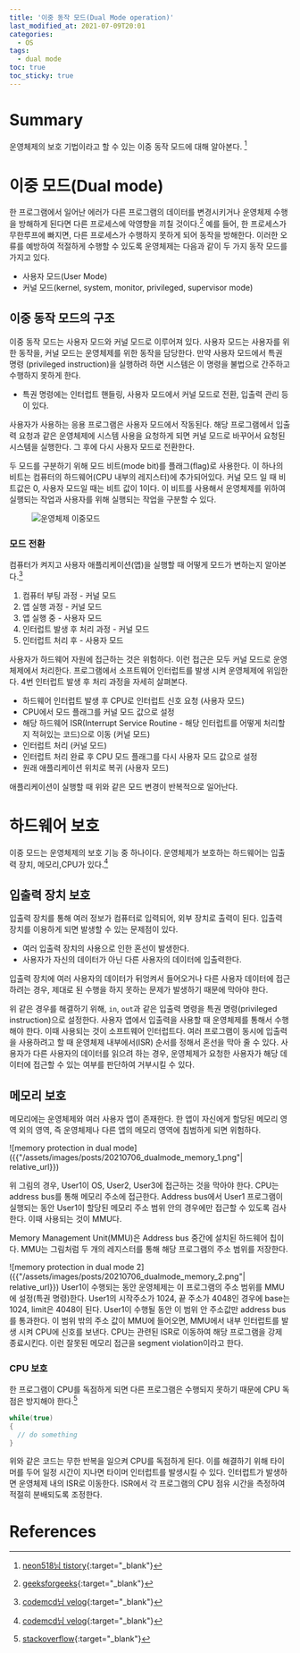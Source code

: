 ```yaml
---
title: '이중 동작 모드(Dual Mode operation)'
last_modified_at: 2021-07-09T20:01
categories:
  - OS
tags:
  - dual mode
toc: true
toc_sticky: true
---
```

# Summary 
운영체제의 보호 기법이라고 할 수 있는 이중 동작 모드에 대해 알아본다. [^fn1]

# 이중 모드(Dual mode)
한 프로그램에서 일어난 에러가 다른 프로그램의 데이터를 변경시키거나 운영체제 수행을 방해하게 된다면 다른 프로세스에 악영향을 끼칠 것이다.[^fn2] 예를 들어, 한 프로세스가 무한루프에 빠지면, 다른 프로세스가 수행하지 못하게 되어 동작을 방해한다. 이러한 오류를 예방하여 적절하게 수행할 수 있도록 운영체제는 다음과 같이 두 가지 동작 모드를 가지고 있다. 
- 사용자 모드(User Mode)
- 커널 모드(kernel, system, monitor, privileged, supervisor mode)

## 이중 동작 모드의 구조

이중 동작 모드는 사용자 모드와 커널 모드로 이루어져 있다. 사용자 모드는 사용자를 위한 동작을, 커널 모드는 운영체제를 위한 동작을 담당한다. 만약 사용자 모드에서 특권 명령 (privileged instruction)을 실행하려 하면 시스템은 이 명령을 불법으로 간주하고 수행하지 못하게 한다. 
- 특권 명령에는 인터럽트 핸들링, 사용자 모드에서 커널 모드로 전환, 입출력 관리 등이 있다.

사용자가 사용하는 응용 프로그램은 사용자 모드에서 작동된다. 해당 프로그램에서 입출력 요청과 같은 운영체제에 시스템 사용을 요청하게 되면 커널 모드로 바꾸어서 요청된 시스템을 실행한다. 그 후에 다시 사용자 모드로 전환한다. 

두 모드를 구분하기 위해 모드 비트(mode bit)를 플래그(flag)로 사용한다. 이 하나의 비트는 컴퓨터의 하드웨어(CPU 내부의 레지스터)에 추가되어있다. 커널 모드 일 때 비트값은 0, 사용자 모드일 때는 비트 값이 1이다. 이 비트를 사용해서 운영체제를 위하여 실행되는 작업과 사용자를 위해 실행되는 작업을 구분할 수 있다. 

<figure>
<img src='{{"/assets/images/posts/20210706_os_dualmode.png"| relative_url}}' alt='운영체제 이중모드'>
  <!-- <figcaption>컴퓨터 구조</figcaption> -->
</figure>


### 모드 전환
컴퓨터가 켜지고 사용자 애플리케이션(앱)을 실행할 때 어떻게 모드가 변하는지 알아본다.[^fn3]
1. 컴퓨터 부팅 과정 - 커널 모드 
2. 앱 실행 과정 - 커널 모드 
3. 앱 실행 중 - 사용자 모드 
4. 인터럽트 발생 후 처리 과정 - 커널 모드 
5. 인터럽트 처리 후 - 사용자 모드 

사용자가 하드웨어 자원에 접근하는 것은 위험하다. 이런 접근은 모두 커널 모드로 운영체제에서 처리한다. 프로그램에서 소프트웨어 인터럽트를 발생 시켜 운영체제에 위임한다. 4번 인터럽트 발생 후 처리 과정을 자세히 살펴본다. 
- 하드웨어 인터럽트 발생 후 CPU로 인터럽트 신호 요청 (사용자 모드)
- CPU에서 모드 플래그를 커널 모드 값으로 설정
- 해당 하드웨어 ISR(Interrupt Service Routine - 해당 인터럽트를 어떻게 처리할지 적혀있는 코드)으로 이동 (커널 모드)
- 인터럽트 처리 (커널 모드)
- 인터럽트 처리 완료 후 CPU 모드 플래그를 다시 사용자 모드 값으로 설정 
- 원래 애플리케이션 위치로 복귀 (사용자 모드)

애플리케이션이 실행할 때 위와 같은 모드 변경이 반복적으로 일어난다.


# 하드웨어 보호 
이중 모드는 운영체제의 보호 기능 중 하나이다. 
운영체제가 보호하는 하드웨어는 입출력 장치, 메모리,CPU가 있다.[^fn3]

## 입출력 장치 보호 
입출력 장치를 통해 여러 정보가 컴퓨터로 입력되어, 외부 장치로 출력이 된다. 
입출력 장치를 이용하게 되면 발생할 수 있는 문제점이 있다. 
- 여러 입출력 장치의 사용으로 인한 혼선이 발생한다. 
- 사용자가 자신의 데이터가 아닌 다른 사용자의 데이터에 입출력한다. 

입출력 장치에 여러 사용자의 데이터가 뒤엉켜서 들어오거나 다른 사용자 데이터에 접근하려는 경우, 제대로 된 수행을 하지 못하는 문제가 발생하기 때문에 막아야 한다. 

위 같은 경우를 해결하기 위해,  `in`, `out`과 같은 입출력 명령을 특권 명령(privileged instruction)으로 설정한다. 사용자 앱에서 입출력을 사용할 때 운영체제를 통해서 수행해야 한다. 이때 사용되는 것이 소프트웨어 인터럽트다. 여러 프로그램이 동시에 입출력을 사용하려고 할 때 운영체제 내부에서(ISR) 순서를 정해서 혼선을 막아 줄 수 있다. 사용자가 다른 사용자의 데이터를 읽으려 하는 경우, 운영체제가 요청한 사용자가 해당 데이터에 접근할 수 있는 여부를 판단하여 거부시킬 수 있다. 


## 메모리 보호 
메모리에는 운영체제와 여러 사용자 앱이 존재한다. 한 앱이 자신에게 할당된 메모리 영역 외의 영역, 즉 운영체제나 다른 앱의 메모리 영역에 침범하게 되면 위험하다.

![memory protection in dual mode]({{"/assets/images/posts/20210706_dualmode_memory_1.png"| relative_url}})

위 그림의 경우, User1이 OS, User2, User3에 접근하는 것을 막아야 한다. 
CPU는 address bus를 통해 메모리 주소에 접근한다. Address bus에서 User1 프로그램이 실행되는 동안 User1이 할당된 메모리 주소 범위 안의 경우에만 접근할 수 있도록 검사한다. 이때 사용되는 것이 MMU다. 

Memory Management Unit(MMU)은 Address bus 중간에 설치된 하드웨어 칩이다. MMU는 그림처럼 두 개의 레지스터를 통해 해당 프로그램의 주소 범위를 저장한다. 

![memory protection in dual mode 2]({{"/assets/images/posts/20210706_dualmode_memory_2.png"| relative_url}})
User1이 수행되는 동안 운영체제는 이 프로그램의 주소 범위를 MMU에 설정(특권 명령)한다. User1의 시작주소가 1024, 끝 주소가 4048인 경우에 base는 1024, limit은 4048이 된다. User1이 수행될 동안 이 범위 안 주소값만 address bus를 통과한다. 
이 범위 밖의 주소 값이 MMU에 들어오면, MMU에서 내부 인터럽트를 발생 시켜 CPU에 신호를 보낸다. CPU는 관련된 ISR로 이동하여 해당 프로그램을 강제 종료시킨다. 이런 잘못된 메모리 접근을 segment violation이라고 한다. 


### CPU 보호 
한 프로그램이 CPU를 독점하게 되면 다른 프로그램은 수행되지 못하기 때문에 CPU 독점은 방지해야 한다.[^fn4]

```java
while(true)
{
  // do something
}
```
위와 같은 코드는 무한 반복을 일으켜 CPU를 독점하게 된다. 
이를 해결하기 위해 타이머를 두어 일정 시간이 지나면 타이머 인터럽트를 발생시킬 수 있다. 인터럽트가 발생하면 운영체제 내의 ISR로 이동한다. ISR에서 각 프로그램의 CPU 점유 시간을 측정하여 적절히 분배되도록 조정한다.



# References
[^fn1]: [neon518님 tistory](https://neos518.tistory.com/115){:target="_blank"}
[^fn2]: [geeksforgeeks](https://www.geeksforgeeks.org/dual-mode-operations-os/){:target="_blank"}
[^fn3]: [codemcd님 velog](https://velog.io/@codemcd/%EC%9A%B4%EC%98%81%EC%B2%B4%EC%A0%9COS-3.-%EC%9D%B4%EC%A4%91%EB%AA%A8%EB%93%9C%EC%99%80-%EB%B3%B4%ED%98%B8){:target="_blank"}
[^fn4]: [stackoverflow](https://stackoverflow.com/questions/2846165/why-does-an-infinite-loop-of-the-unintended-kind-increase-the-cpu-use){:target="_blank"}





